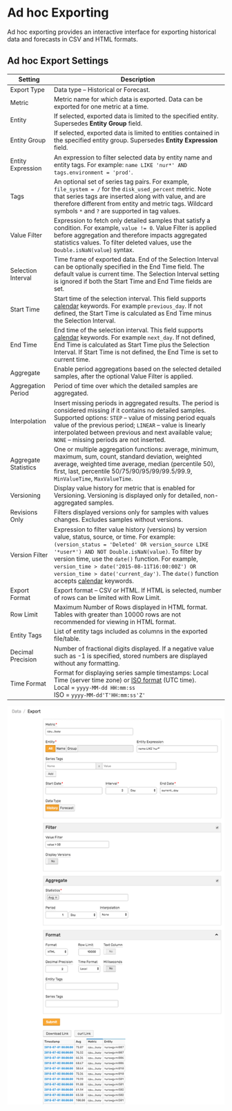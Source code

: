 # Ad hoc Exporting

Ad hoc exporting provides an interactive interface for exporting historical data and forecasts in CSV and HTML formats.

## Ad hoc Export Settings

| Setting | Description |
| --- | --- |
|  Export Type  |  Data type – Historical or Forecast.  |
|  Metric  |  Metric name for which data is exported. Data can be exported for one metric at a time.  |
|  Entity  |  If selected, exported data is limited to the specified entity. Supersedes **Entity Group** field.  |
|  Entity Group  |  If selected, exported data is limited to entities contained in the specified entity group. Supersedes **Entity Expression** field.  |
|  Entity Expression  |  An expression to filter selected data by entity name and entity tags. For example: `name LIKE 'nur*' AND tags.environment = 'prod'`.  |
|  Tags  |  An optional set of series tag pairs. For example, `file_system = /` for the `disk_used_percent` metric. Note that series tags are inserted along with value, and are therefore different from entity and metric tags. Wildcard symbols `*` and `?` are supported in tag values.  |
|  Value Filter  |  Expression to fetch only detailed samples that satisfy a condition. For example, `value != 0`. Value Filter is applied before aggregation and therefore impacts aggregated statistics values. To filter deleted values, use the `Double.isNaN(value`) syntax.  |
|  Selection Interval  |  Time frame of exported data. End of the Selection Interval can be optionally specified in the End Time field. The default value is current time. The Selection Interval setting is ignored if both the Start Time and End Time fields are set.  |
|  Start Time  |  Start time of the selection interval. This field supports [calendar](../shared/calendar.md) keywords. For example `previous_day`. If not defined, the Start Time is calculated as End Time minus the Selection Interval.  |
|  End Time  |  End time of the selection interval. This field supports [calendar](../shared/calendar.md) keywords. For example `next_day`. If not defined, End Time is calculated as Start Time plus the Selection Interval. If Start Time is not defined, the End Time is set to current time.  |
|  Aggregate  |  Enable period aggregations based on the selected detailed samples, after the optional Value Filter is applied.  |
|  Aggregation Period  |  Period of time over which the detailed samples are aggregated.  |
|  Interpolation  |  Insert missing periods in aggregated results. The period is considered missing if it contains no detailed samples. Supported options: `STEP` – value of missing period equals value of the previous period; `LINEAR` – value is linearly interpolated between previous and next available value; `NONE` – missing periods are not inserted.   |
|  Aggregate Statistics  |  One or multiple aggregation functions: average, minimum, maximum, sum, count, standard deviation, weighted average, weighted time average, median (percentile 50), first, last, percentile 50/75/90/95/99/99.5/99.9, `MinValueTime`, `MaxValueTime`.  |
|  Versioning  |  Display value history for metric that is enabled for Versioning. Versioning is displayed only for detailed, non-aggregated samples.  |
|  Revisions Only  |  Filters displayed versions only for samples with values changes. Excludes samples without versions.  |
|  Version Filter  |  Expression to filter value history (versions) by version value, status, source, or time. For example: `(version_status = 'Deleted' OR version_source LIKE '*user*') AND NOT Double.isNaN(value)`. To filter by version time, use the `date()` function. For example, `version_time > date('2015-08-11T16:00:00Z') OR version_time > date('current_day')`. The `date()` function accepts [calendar](../shared/calendar.md) keywords.  |
|  Export Format  |  Export format – CSV or HTML. If HTML is selected, number of rows can be limited with Row Limit.  |
|  Row Limit  |  Maximum Number of Rows displayed in HTML format. Tables with greater than 10000 rows are not recommended for viewing in HTML format.  |
|  Entity Tags  |  List of entity tags included as columns in the exported file/table.  |
|  Decimal Precision  |  Number of fractional digits displayed. If a negative value such as -1 is specified, stored numbers are displayed without any formatting.  |
|  Time Format  |  Format for displaying series sample timestamps: Local Time (server time zone) or [ISO format](../shared/date-format.md) (UTC time).<br>Local = `yyyy-MM-dd HH:mm:ss`<br>ISO = `yyyy-MM-dd'T'HH:mm:ss'Z'`  |

![](./images/export_page.png)

